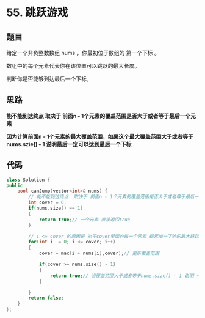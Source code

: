 # 55. 跳跃游戏

## 题目
给定一个非负整数数组 nums ，你最初位于数组的 第一个下标 。

数组中的每个元素代表你在该位置可以跳跃的最大长度。

判断你是否能够到达最后一个下标。

## 思路

**能不能到达终点  取决于 前面n - 1个元素的覆盖范围是否大于或者等于最后一个元素**

**因为计算前面n - 1个元素的最大覆盖范围，如果这个最大覆盖范围大于或者等于nums.szie() - 1 说明最后一定可以达到最后一个下标**



## 代码

```cpp
class Solution {
public:
    bool canJump(vector<int>& nums) {
        // 能不能到达终点  取决于 前面n - 1个元素的覆盖范围是否大于或者等于最后一个元素
        int cover = 0;
        if(nums.size() == 1)
        {
            return true;// 一个元素 直接返回true
        }

        // i <= cover 的原因是 对于cover里面的每一个元素 都累加一下他的最大跳跃范围 然后更新cover
        for(int i  = 0; i <= cover; i++)
        {
            cover = max(i + nums[i],cover);// 更新覆盖范围

            if(cover >= nums.size() - 1)
            {
                return true;// 当覆盖范围大于或者等于nums.size() - 1 说明 一定可以到达最后一个位置
            }

        }
        return false;
    }
};

```

